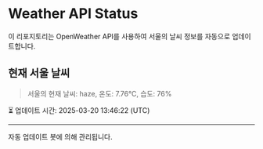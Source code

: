 
# Weather API Status

이 리포지토리는 OpenWeather API를 사용하여 서울의 날씨 정보를 자동으로 업데이트합니다.

## 현재 서울 날씨
> 서울의 현재 날씨: haze, 온도: 7.76°C, 습도: 76%

⏳ 업데이트 시간: 2025-03-20 13:46:22 (UTC)

---
자동 업데이트 봇에 의해 관리됩니다.
